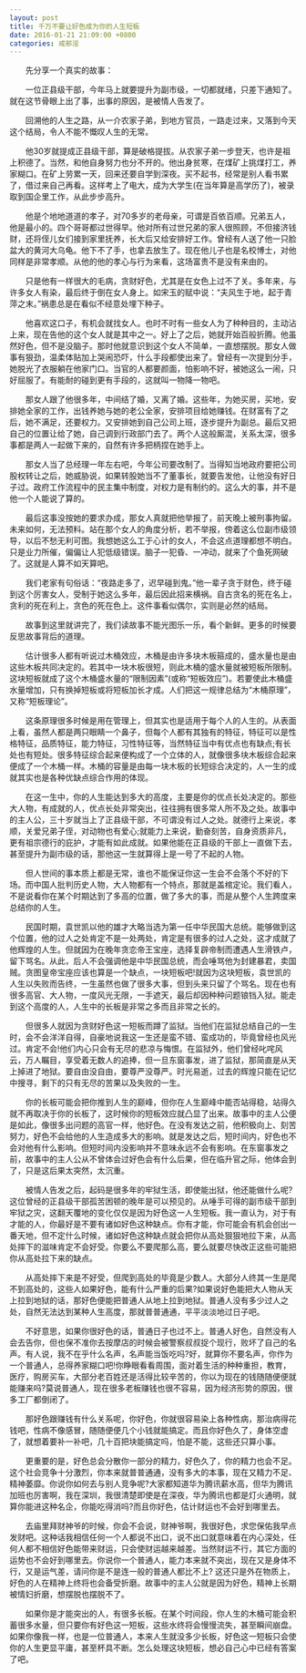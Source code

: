 ```yaml
---
layout: post
title: 千万不要让好色成为你的人生短板
date: 2016-01-21 21:09:00 +0800
categories: 戒邪淫
---
```


　　先分享一个真实的故事：
　　一位正县级干部，今年马上就要提升为副市级，一切都就绪，只差下通知了。就在这节骨眼上出了事，出事的原因，是被情人告发了。
　　回溯他的人生之路，从一介农家子弟，到地方官员，一路走过来，又落到今天这个结局，令人不能不慨叹人生的无常。
　　他30岁就提成正县级干部，算是破格提拔。从农家子弟一步登天，也许是祖上积德了。当然，和他自身努力也分不开的。他出身贫寒，在煤矿上挑煤打工，养家糊口。在矿上劳累一天，回来还要自学到深夜。买不起书，经常是别人看书累了，借过来自己再看。这样考上了电大，成为大学生(在当年算是高学历了)，被录取到国企里工作，从此步步高升。
　　他是个地地道道的孝子，对70多岁的老母亲，可谓是百依百顺。兄弟五人，他是最小的。四个哥哥都过世得早。他对所有过世兄弟的家人很照顾，不但接济钱财，还将侄儿女们接到家里抚养，长大后又给安排好工作。曾经有人送了他一只脸盆大的黄河大乌龟。他下不了手，也拿去放生了。现在他儿子也是名校博士，对他同样是非常孝顺。从他的他的孝心与行为来看，这场富贵不是没有来由的。
　　只是他有一样很大的毛病，贪财好色，尤其是在女色上过不了关。多年来，与许多女人有染，最后终于倒在女人身上。如宋玉的赋中说：“夫风生于地，起于青萍之末。”祸患总是在看似不经意处埋下种子。
　　他喜欢这口子，有机会就找女人。也时不时有一些女人为了种种目的，主动沾上来，现在告他的这个女人就是其中之一。好上了之后，她就开始百般折腾。他虽然好色，但不是没脑子。那时他就意识到这个女人不简单，一直想摆脱。那女人做事有狠劲，温柔体贴加上哭闹恐吓，什么手段都使出来了。曾经有一次提到分手，她脱光了衣服躺在他家门口。当官的人都要颜面，怕影响不好，被她这么一闹，只好屈服了。有能耐的碰到更有手段的，这就叫一物降一物吧。
　　那女人跟了他很多年，中间结了婚，又离了婚。这些年，为她买房，买地，安排她全家的工作，出钱养她与她的老公全家，安排项目给她赚钱。在财富有了之后，她不满足，还要权力。又安排她到自己公司上班，逐步提升为副总。最后又把自己的位置让给了她，自己调到行政部门去了。两个人这般厮混，关系太深，很多事都是两人一起做下来的，自然有许多把柄捏在她手上。
　　那女人当了总经理一年左右吧，今年公司要改制了。当得知当地政府要把公司股权转让之后，她威胁说，如果转股她当不了董事长，就要告发他，让他没有好日子过。政府工作流程中的民主集中制度，对权力是有制约的。这么大的事，并不是他一个人能说了算的。
　　最后这事没按她的要求办成，那女人真就把他举报了，前天晚上被刑事拘留。未来如何，无法预料。站在那个女人的角度分析，若不举报，傍着这么位副市级领导，以后不愁无利可图。我想她这么工于心计的女人，不会这点道理都想不明白。只是业力所催，偏偏让人犯低级错误。脑子一犯昏、一冲动，就来了个鱼死网破了。这就是人算不如天算吧。
　　我们老家有句俗话：“夜路走多了，迟早碰到鬼。”他一辈子贪于财色，终于碰到这个厉害女人，受制于她这么多年，最后因此招来横祸。自古贪名的死在名上，贪利的死在利上，贪色的死在色上。这件事看似偶尔，实则是必然的结局。
　　故事到这里就讲完了，我们读故事不能光图乐一乐，看个新鲜。更多的时候要反思故事背后的道理。
　　估计很多人都有听说过木桶效应，木桶是由许多块木板箍成的，盛水量也是由这些木板共同决定的。若其中一块木板很短，则此木桶的盛水量就被短板所限制。这块短板就成了这个木桶盛水量的“限制因素”(或称“短板效应”)。若要使此木桶盛水量增加，只有换掉短板或将短板加长才成。人们把这一规律总结为“木桶原理”，又称“短板理论”。
　　这条原理很多时候是用在管理上，但其实也是适用于每个人的人生的。从表面上看，虽然人都是两只眼睛一个鼻子，但每个人都有其独有的特征，特征可以是性格特征，品质特征，能力特征，习性特征等，当然特征当中有优点也有缺点;有长处也有短处。很多特征综合起来便构成了一个立体的人，就像很多块木板综合起来便成了一个木桶一样。木桶的容量是由每一块木板的长短综合决定的，人一生的成就其实也是各种优缺点综合作用的体现。
　　在这一生中，你的人生能达到多大的高度，主要是你的优点长处决定的。那些大人物，有成就的人，优点长处非常突出，往往拥有很多常人所不及之处。故事中的主人公，三十岁就当上了正县级干部，不可谓没有过人之处。就德行上来说，孝顺，关爱兄弟子侄，对动物也有爱心;就能力上来说，勤奋刻苦，自身资质非凡，更有祖宗德行的庇护，才能有如此成就。如果他能在正县级的干部上一直做下去，甚至提升为副市级的话，那他这一生就算得上是一号了不起的人物。
　　但人世间的事本质上都是无常，谁也不能保证你这一生会不会落个不好的下场。而中国人批判历史人物，大人物都有一个特点，那就是盖棺定论。我们看人，不是说看你在某个时期达到了多高的位置，做了多大的事，而是从整个人生跨度来总结你的人生。
　　民国时期，袁世凯以他的雄才大略当选为第一任中华民国大总统。能够做到这个位置，他的过人之处肯定不是一处两处，肯定是有很多的过人之处，这才成就了他辉煌的人生。但就因为在晚年贪恋帝王宝座，选择复辟帝制而遭遇人生滑铁卢，留下骂名。从此，后人不会强调他是中华民国总统，而会唾骂他为封建暴君，卖国贼。贪图皇帝宝座应该也算是一个缺点，一块短板吧!就因为这块短板，袁世凯的人生以失败而告终，一生虽然也做了很多大事，但到头来只留了个骂名。现在也有很多高官、大人物，一度风光无限，一手遮天，最后却因种种问题锒铛入狱。能走到这个高度的人，人生中的长板是非常之多而且非常之长的。
　　但很多人就因为贪财好色这一短板而蹲了监狱。当他们在监狱总结自己的一生时，会不会洋洋自得，自豪地说我这一生还是蛮不错、蛮成功的，毕竟曾经也风光过。肯定不会!他们内心只会有无尽的悲凉与悔恨。在监狱外，他们曾经叱咤风云，万人瞩目，享受着无数人的追捧，但一旦东窗事发，进了监狱，那简直是从天上掉进了地狱。要自由没自由，要尊严没尊严。时光易逝，过去的辉煌只能在记忆中搜寻，剩下的只有无尽的苦果以及失败的一生。
　　你的长板可能会把你推到人生的巅峰，但你在人生巅峰中能否站得稳，站得久就不再取决于你的长板了，这时候你的短板效应就凸显了出来。故事中的主人公便是如此，像很多出问题的高官一样，他好色。在没有发达之前，他积极向上、刻苦努力，好色不会给他的人生造成多大的影响。就是发达之后，短时间内，好色也不会对他有什么影响。但短时间内没影响并不意味永远不会有影响。在东窗事发之前，故事中的主人公从不曾体会过好色会有什么后果，但在临升官之际，他体会到了，只是这后果太突然，太沉重。
　　被情人告发之后，起码是很多年的牢狱生活，即使能出狱，他还能做什么呢?这位曾经的正县级干部孤苦困顿的晚年是可以预见的。从唾手可得的副市级干部到牢狱之灾，这翻天覆地的变化仅仅是因为好色这一人生短板。我一直认为，对于有才能的人，你最好是不要有诸如好色这种缺点。你有才能，你可能会有机会创出一番天地，但不定什么时候，诸如好色这种缺点就会把你从高处狠狠地拉下来，从高处摔下的滋味肯定不会好受。你要么不要爬那么高，要么就要尽快改正这些可能把你从高处拉下来的缺点。
　　从高处摔下来是不好受，但爬到高处的毕竟是少数人。大部分人终其一生是爬不到高处的，这些人如果好色，能有什么严重的后果?如果说好色能把大人物从天上拉到地狱的话，那好色便能把普通人从地上拉到地狱。普通人没有多少过人之处，自然无法达到某种人生高度，那就普普通通，平平淡淡地过日子吧。
　　不好意思，如果你很好色的话，普通日子也过不上。普通人好色，自然没有人会去告你，但也保不准你去按摩店的时候会被警察叔叔捉个现行，败坏了自己的名声。有人说，我不在乎什么名声，名声能当饭吃吗?好，就算你不要名声，你作为一个普通人，总得养家糊口吧!你睁眼看看周围，面对着生活的种种重担，教育，医疗，购房买车，大部分老百姓还是活得比较辛苦的，你以为现在的钱随随便便就能赚来吗?莫说普通人，现在很多老板赚钱也很不容易，因为经济形势的原因，很多工厂都倒闭了。
　　那好色跟赚钱有什么关系呢，你好色，你就很容易染上各种性病，那治病得花钱吧，性病不像感冒，随随便便几个小钱就能搞定。而且你好色久了，身体空虚了，就想着要补一补吧，几十百把块能搞定吗，怕是不能，这些还只算小事。
　　更重要的是，好色总会分散你一部分的精力，好色久了，你的精力也会不足。这个社会竞争十分激烈，你本来就普普通通，没有多大的本事，现在又精力不足、精神萎靡。你说你如何去与别人竞争呢?大家都知道华为腾讯薪水高，但华为腾讯加班也厉害啊，我在深圳，我很清楚即使是在深夜，华为腾讯也都是灯火通明，就算你能进这种名企，你能吃得消吗?而且你好色，估计财运也不会好到哪里去。
　　去庙里拜财神爷的时候，你会不会说，财神爷啊，我很好色，求您保佑我早点发财吧。这种话我相信任何一个人都说不出口，说不出口就意味着在内心深处，任何人都不相信好色能带来财运，只会使财运越来越差。当然财运不行，其它方面的运势也不会好到哪里去。你说你一个普通人，能力本来就不突出，现在又是身体不行，又是运气差，请问你是不是连一般的普通人都比不上? 这还只是外在物质上，好色的人在精神上终将也会备受折磨。故事中的主人公就是因为好色，精神上长期被情妇折磨，想摆脱也摆脱不了。
　　如果你是才能突出的人，有很多长板。在某个时间段，你人生的木桶可能会积蓄很多水量，但只要你有好色这一短板，这些水终将会慢慢流失，甚至瞬间崩盘。如果你像我一样，也是一位普通人，本来人生就没多少长板，好色这一短板只会使你的人生更显平庸，甚至杯具不断。怎么处理这块短板，想必自己心中已经有答案了吧。